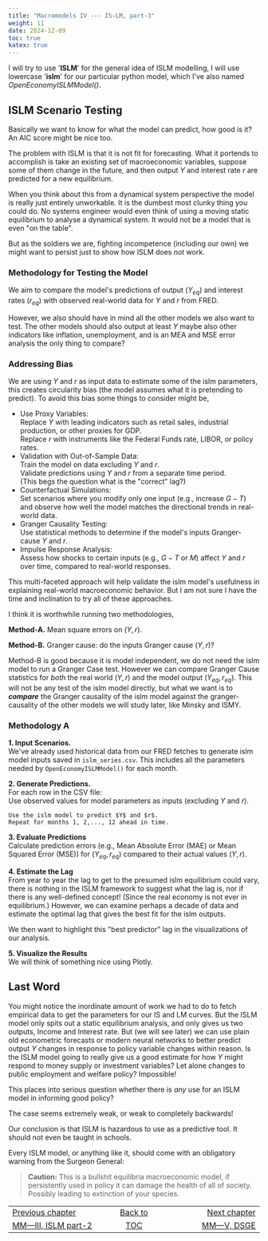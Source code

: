 ```yaml
---
title: "Macromodels IV --- IS-LM, part-3"
weight: 11
date: 2024-12-09
toc: true
katex: true
---
```


I will try to use '**ISLM**' for the general idea of ISLM modelling, I will use 
lowercase '**islm**' for our particular python model, which I've also 
named _OpenEconomyISLMModel()_.


## ISLM Scenario Testing

Basically we want to know for what the model can predict, how good is it?
An AIC score might be nice too. 

The problem with ISLM is that it is not fit for forecasting. What it portends
to accomplish is take an existing set of macroeconomic variables, suppose some
of them change in the future, and then output $Y$ and interest rate $r$ are
predicted for a new equilibrium.

When you think about this from a dynamical system perspective the model is
really just entirely unworkable. It is the dumbest most clunky thing you could
do. No systems engineer would even think of using  a moving static equilibrium
to analyse a dynamical system. It would not be a model that is even "on the
table".

But as the soldiers we are, fighting incompetence (including our own) we might
want to persist just to show how ISLM does not work.

### Methodology for Testing the Model

We aim to compare the model's predictions of output ($Y_{eq}$) and interest 
rates ($r_{eq}$) with observed real-world data for $Y$ and $r$ from FRED.

However, we also should have in mind all the other models we also want to test.
The other models should also output at least $Y$ maybe also other indicators
like inflation, unemployment, and is an MEA and MSE error analysis the only
thing to compare?

### Addressing Bias

We are using $Y$ and $r$ as input data to estimate some of the islm 
parameters, this creates circularity bias (the model assumes what it is 
pretending to predict). To avoid this bias some things to consider might be,

* Use Proxy Variables:  
    Replace $Y$ with leading indicators such as retail sales, industrial 
    production, or other proxies for GDP.   
    Replace $r$ with instruments like the Federal Funds rate, LIBOR, or 
    policy rates.
* Validation with Out-of-Sample Data:  
    Train the model on data excluding $Y$ and $r$.  
    Validate predictions using $Y$ and $r$ from a separate time period.  
    (This begs the question what is the "correct" lag?)
*  Counterfactual Simulations:  
    Set scenarios where you modify only one input (e.g., increase $G-T$) 
    and observe how well the model matches the directional trends in 
    real-world data.
* Granger Causality Testing:   
    Use statistical methods to determine if the model's inputs 
    Granger-cause $Y$ and $r$.  
* Impulse Response Analysis:  
    Assess how shocks to certain inputs (e.g., $G-T$ or $M$) affect 
    $Y$ and $r$ over time, compared to real-world responses.

This multi-faceted approach will help validate the islm model's usefulness 
in explaining real-world macroeconomic behavior. But I am not sure I have 
the time and inclination to try all of these approaches.

I think it is worthwhile running two methodologies,

**Method-A.** Mean square errors on $(Y, r)$.

**Method-B.** Granger cause: do the inputs Granger cause $(Y, r)$?

Method-B is good because it is model independent, we do not need the 
islm model to run a Granger Case test. However we can compare Granger Cause
statistics for _both_ the real world $(Y, r)$ and the model 
output $(Y_{eq}, r_{eq})$.  This will not be any test of the islm model 
directly, but what we want  is to **_compare_** the Granger causality of 
the islm model against the granger-causality of the other models we will 
study later, like Minsky and ISMY.

### Methodology A

**1. Input Scenarios.**  
We've already used historical data from our FRED fetches
to generate islm model inputs saved in `islm_series.csv`. This includes all 
the parameters needed by `OpenEconomyISLMModel()` for each month.

**2. Generate Predictions.**  
For each row in the CSV file:  
    Use observed values for model parameters as inputs (excluding $Y$ and $r$).

    Use the islm model to predict $Y$ and $r$.
    Repeat for months 1, 2,..., 12 ahead in time.

**3. Evaluate Predictions**  
Calculate prediction errors (e.g., Mean Absolute Error (MAE) or Mean Squared Error (MSE)) for $(Y_{eq}, r_{eq})$ compared to their actual values $(Y, r)$.

**4. Estimate the Lag**  
From year to year the lag to get to the presumed islm equilibrium could vary,
there is nothing in the ISLM framework to suggest what the lag is, nor if there
is any well-defined concept! (Since the real economy is not ever in equilibrium.)
However, we can examine perhaps a decade of data and estimate the optimal 
lag that gives the best fit for the islm outputs.

We then want to highlight this "best predictor" lag in the visualizations of our
analysis.

**5. Visualize the Results**  
We will think of something nice using Plotly.





















## Last Word

You might notice the inordinate amount of work we had to do to fetch empirical
data to get the parameters for our IS and LM curves. But the ISLM model only
spits out a static equilibrium analysis, and only gives us two outputs, Income
and Interest rate. But (we will see later) we can use plain old econometric
forecasts or modern neural networks to better predict output $Y$ changes in
response to policy variable changes within reason. Is the ISLM model going to
really give us a good estimate for how $Y$ might respond to money supply or
investment variables? Let alone changes to public employment and welfare policy?
Impossible! 

This places into serious question whether there is _any_ use for an ISLM model
in informing good policy? 

The case seems extremely weak, or weak to completely backwards!

Our conclusion is that ISLM is hazardous to use as a predictive tool. It should
not even be taught in schools. 

Every ISLM model, or anything like it, should come with an obligatory warning
from the Surgeon General:

> **Caution:** This is a bullshit equilibria macroeconomic model, if
persistently used in policy it can damage the health of all of society. 
Possibly leading to extinction of your species.





<table style="border-collapse: collapse; border=0;">
    <colgroup>
       <col span="1" style="width: 25%;">
       <col span="1" style="width: 10%;">
       <col span="1" style="width: 25%;">
    </colgroup>
<tr style="border: 1px solid color:#0f0f0f;">
<td style="border: 1px solid color:#0f0f0f;">
<a href="../302_3_macromodels_islm_2">Previous chapter</a></td>
<td style="border: 1px solid color:#0f0f0f; text-align:center;">
<a href="./">Back to</a></td>
<td style="border: 1px solid color:#0f0f0f; text-align:right;">
<a href="../310_1_macromodels_dsge">Next chapter</a></td>
</tr>
<tr style="border: 1px solid color:#0f0f0f;">
<td style="border: 1px solid color:#0f0f0f;">
<a href="../302_3_macromodels_islm_2">MM—III, ISLM part-2</a></td>
<td style="border: 1px solid color:#0f0f0f; text-align:center;">
<a href="./">TOC</a></td>
<td style="border: 1px solid color:#0f0f0f; text-align:right;">
<a href="../310_1_macromodels_dsge">MM—V, DSGE</a></td>
</tr>
</table>


